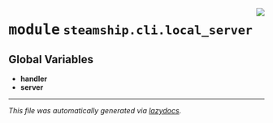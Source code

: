 <!-- markdownlint-disable -->

<a href="https://github.com/steamship-core/python-client/tree/main/src/steamship/cli/local_server/__init__.py"><img align="right" style="float:right;" src="https://img.shields.io/badge/-source-cccccc?style=flat-square"></a>

# <kbd>module</kbd> `steamship.cli.local_server`




**Global Variables**
---------------
- **handler**
- **server**




---

_This file was automatically generated via [lazydocs](https://github.com/ml-tooling/lazydocs)._
